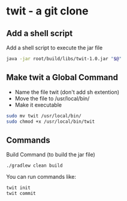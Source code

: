 # twit - a git clone

## Add a shell script
Add a shell script to execute the jar file

```bash
java -jar root/build/libs/twit-1.0.jar "$@"
```

## Make twit a Global Command
 - Name the file twit (don't add sh extention)
 - Move the file to /usr/local/bin/
 - Make it executable

```bash
sudo mv twit /usr/local/bin/
sudo chmod +x /usr/local/bin/twit
```

## Commands

Build Command (to build the jar file)

```shell
./gradlew clean build
```

You can run commands like:
```bash
twit init 
twit commit
```
